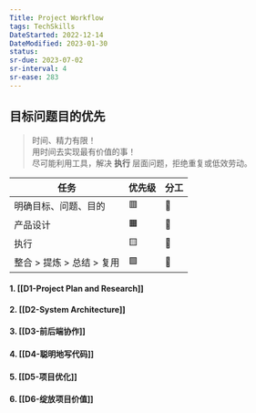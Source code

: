 ```yaml
---
Title: Project Workflow
tags: TechSkills
DateStarted: 2022-12-14
DateModified: 2023-01-30 
status:
sr-due: 2023-07-02
sr-interval: 4
sr-ease: 283
---
```

## 目标问题目的优先

> 时间、精力有限！  
> 用时间去实现最有价值的事！  
> 尽可能利用工具，解决 **执行** 层面问题，拒绝重复或低效劳动。

| 任务                      | 优先级 | 分工 |
| ------------------------- | ------ | ---- |
| 明确目标、问题、目的      | 🟥     | 👩   |
| 产品设计                  | 🟧     | 👩   |
| 执行                      | 🟨     | 🤖   |
| 整合 > 提炼 > 总结 > 复用 | 🟩     | 👩   |

#### 1. [[D1-Project Plan and Research]]

#### 2. [[D2-System Architecture]]

#### 3. [[D3-前后端协作]]

#### 4. [[D4-聪明地写代码]]

#### 5. [[D5-项目优化]]

#### 6. [[D6-绽放项目价值]]
